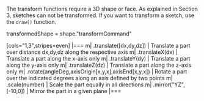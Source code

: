 The transform functions require a 3D shape or face. As explained in Section 3, sketches can not be transformed. If you want to transform a sketch, use the `draw()` function. 

transformedShape = shape."transformCommand"

[cols="1,3",stripes=even]
|===
m| .translate([dx,dy,dz])                               | Translate a part over distance dx,dy,dz along the respective axis
m| .translateX(dx)                                      | Translate a part along the x-axis only
m| .translateY(dy)                                      | Translate a part along the y-axis only
m| .translateZ(dz)                                      | Translate a part along the z-axis only
m| .rotate(angleDeg,axisOrigin[x,y,x],axisEnd[x,y,x])   | Rotate a part over the indicated degrees along an axis defined by two points 
m| .scale(number)                                       | Scale the part equally in all directions
m| .mirror("YZ",[-10,0])                                | Mirror the part in a given plane
|===



